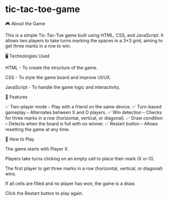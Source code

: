 # tic-tac-toe-game
🎮 About the Game

This is a simple Tic-Tac-Toe game built using HTML, CSS, and JavaScript. It allows two players to take turns marking the spaces in a 3×3 grid, aiming to get three marks in a row to win.

🖥️ Technologies Used

HTML - To create the structure of the game.

CSS - To style the game board and improve UI/UX.

JavaScript - To handle the game logic and interactivity.

🚀 Features

✅ Two-player mode – Play with a friend on the same device.
✅ Turn-based gameplay – Alternates between X and O players.
✅ Win detection – Checks for three marks in a row (horizontal, vertical, or diagonal).
✅ Draw condition – Detects when the board is full with no winner.
✅ Restart button – Allows resetting the game at any time.

📜 How to Play

The game starts with Player X.

Players take turns clicking on an empty cell to place their mark (X or O).

The first player to get three marks in a row (horizontal, vertical, or diagonal) wins.

If all cells are filled and no player has won, the game is a draw.

Click the Restart button to play again.
